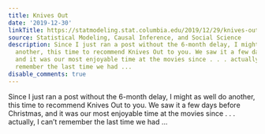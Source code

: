 ```yaml
---
title: Knives Out
date: '2019-12-30'
linkTitle: https://statmodeling.stat.columbia.edu/2019/12/29/knives-out/
source: Statistical Modeling, Causal Inference, and Social Science
description: Since I just ran a post without the 6-month delay, I might as well do
  another, this time to recommend Knives Out to you. We saw it a few days before Christmas,
  and it was our most enjoyable time at the movies since . . . actually, I can&#8217;t
  remember the last time we had ...
disable_comments: true
---
```

Since I just ran a post without the 6-month delay, I might as well do another, this time to recommend Knives Out to you. We saw it a few days before Christmas, and it was our most enjoyable time at the movies since . . . actually, I can&#8217;t remember the last time we had ...